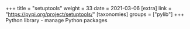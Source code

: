 +++
title = "setuptools"
weight = 33
date = 2021-03-06
[extra]
link = "https://pypi.org/project/setuptools/"
[taxonomies]
groups = ["pylib"]
+++
Python library - manage Python packages

